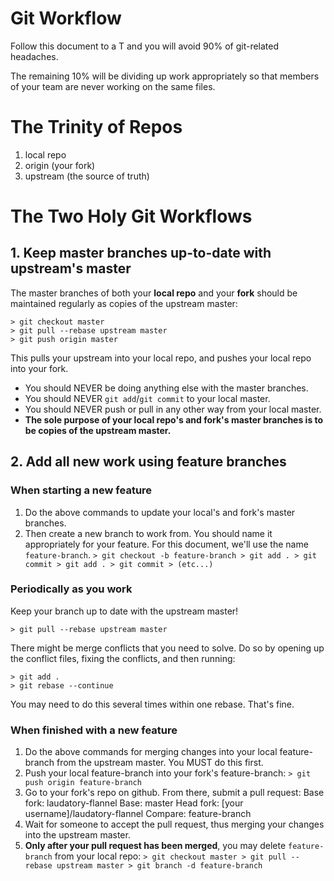 # Git Workflow
Follow this document to a T and you will avoid 90% of git-related headaches.

The remaining 10% will be dividing up work appropriately so that members of your team are never working on the same files.

# The Trinity of Repos

1. local repo
1. origin (your fork)
1. upstream (the source of truth)

# The Two Holy Git Workflows

## 1. Keep master branches up-to-date with upstream's master
  The master branches of both your **local repo** and your **fork** should be maintained regularly as copies of the upstream master:
  ```
  > git checkout master
  > git pull --rebase upstream master
  > git push origin master
  ```
  This pulls your upstream into your local repo, and pushes your local repo into your fork.
  
  - You should NEVER be doing anything else with the master branches.
  - You should NEVER ```git add```/```git commit``` to your local master.
  - You should NEVER push or pull in any other way from your local master.
  - **The sole purpose of your local repo's and fork's master branches is to be copies of the upstream master.**

## 2. Add all new work using feature branches

### When starting a new feature
  1. Do the above commands to update your local's and fork's master branches.
  1. Then create a new branch to work from. You should name it appropriately for your feature. For this document, we'll use the name ```feature-branch```.
    ```
    > git checkout -b feature-branch
    > git add .
    > git commit
    > git add .
    > git commit
    > (etc...)
    ```
### Periodically as you work
  Keep your branch up to date with the upstream master!
  ```
  > git pull --rebase upstream master
  ```
  There might be merge conflicts that you need to solve. Do so by opening up the conflict files, fixing the conflicts, and then running:
  ```
  > git add .
  > git rebase --continue
  ```
  You may need to do this several times within one rebase. That's fine.

### When finished with a new feature
  1. Do the above commands for merging changes into your local feature-branch from the upstream master. You MUST do this first.
  1. Push your local feature-branch into your fork's feature-branch:
    ```
    > git push origin feature-branch
    ```
  1. Go to your fork's repo on github. From there, submit a pull request:
    Base fork: laudatory-flannel
    Base: master
    Head fork: [your username]/laudatory-flannel
    Compare: feature-branch
  1. Wait for someone to accept the pull request, thus merging your changes into the upstream master.
  1. **Only after your pull request has been merged**, you may delete ```feature-branch``` from your local repo:
    ```
    > git checkout master
    > git pull --rebase upstream master
    > git branch -d feature-branch
    ```